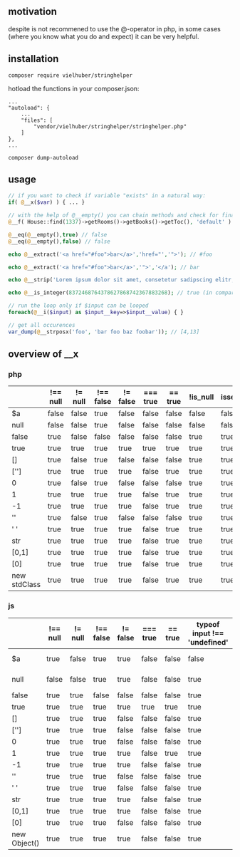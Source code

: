 ## motivation
despite is not recommened to use the @-operator in php,
in some cases (where you know what you do and expect) it can be very helpful.

## installation
```
composer require vielhuber/stringhelper
```

hotload the functions in your composer.json:
```
...
"autoload": {
	...
    "files": [
        "vendor/vielhuber/stringhelper/stringhelper.php"
    ]
},
...
```
```
composer dump-autoload
```

## usage
```php
// if you want to check if variable "exists" in a natural way:
if( @__x($var) ) { ... }

// with the help of @__empty() you can chain methods and check for final existence
@__f( House::find(1337)->getRooms()->getBooks()->getToc(), 'default' )

@__eq(@__empty(),true) // false
@__eq(@__empty(),false) // false

echo @__extract('<a href="#foo">bar</a>','href="','">'); // #foo

echo @__extract('<a href="#foo">bar</a>','">','</a'); // bar

echo @__strip('Lorem ipsum dolor sit amet, consetetur sadipscing elitr, sed diam nonumy eirmod tempor.', 12); // Lorem ipsum...

echo @__is_integer(8372468764378627868742367883268); // true (in comparison to is_int())

// run the loop only if $input can be looped
foreach(@__i($input) as $input__key=>$input__value) { }

// get all occurences
var_dump(@__strposx('foo', 'bar foo baz foobar')); // [4,13]
```

## overview of __x

### php

| | !== null | != null | !== false | != false | === true | == true | !is_null | isset | !empty | if/else | ternary | count > 0 | != '' | !== '' | @__x | 
| --- | --- | --- | --- | --- | --- | --- | --- | --- | --- | --- | --- | --- | --- | --- | --- |
| $a | false | false | true | false | false | false | false | false | false | false | false | false | false | true | false | 
| null | false | false | true | false | false | false | false | false | false | false | false | false | false | true | false | 
| false | true | false | false | false | false | false | true | true | false | false | false | true | false | true | false | 
| true | true | true | true | true | true | true | true | true | true | true | true | true | true | true | true | 
| [] | true | false | true | false | false | false | true | true | false | false | false | false | true | true | false | 
| [''] | true | true | true | true | false | true | true | true | true | true | true | true | true | true | false | 
| 0 | true | false | true | false | false | false | true | true | false | false | false | true | false | true | true | 
| 1 | true | true | true | true | false | true | true | true | true | true | true | true | true | true | true | 
| -1 | true | true | true | true | false | true | true | true | true | true | true | true | true | true | true | 
| '' | true | false | true | false | false | false | true | true | false | false | false | true | false | false | false | 
| ' ' | true | true | true | true | false | true | true | true | true | true | true | true | true | true | false | 
| str | true | true | true | true | false | true | true | true | true | true | true | true | true | true | true | 
| [0,1] | true | true | true | true | false | true | true | true | true | true | true | true | true | true | true | 
| [0] | true | true | true | true | false | true | true | true | true | true | true | true | true | true | true | 
| new stdClass | true | true | true | true | false | true | true | true | true | true | true | true | true | true | false |

### js

| | !== null | != null | !== false | != false | === true | == true | typeof input !== 'undefined' | if/else | ternary | length > 0 | != '' | !== '' | __x | 
| --- | --- | --- | --- | --- | --- | --- | --- | --- | --- | --- | --- | --- | --- |
| $a | true | false | true | true | false | false | false | false | false | type error | true | true | false | 
| null | false | false | true | true | false | false | true | false | false | type error | true | true | false | 
| false | true | true | false | false | false | false | true | false | false | false | false | true | true | 
| true | true | true | true | true | true | true | true | true | true | false | true | true | true | 
| [] | true | true | true | false | false | false | true | true | true | false | false | true | false | 
| [''] | true | true | true | false | false | false | true | true | true | true | false | true | false | 
| 0 | true | true | true | false | false | false | true | false | false | false | false | true | true | 
| 1 | true | true | true | true | false | true | true | true | true | false | true | true | true | 
| -1 | true | true | true | true | false | false | true | true | true | false | true | true | true | 
| '' | true | true | true | false | false | false | true | false | false | false | false | false | false | 
| ' ' | true | true | true | false | false | false | true | true | true | true | true | true | false | 
| str | true | true | true | true | false | false | true | true | true | true | true | true | true | 
| [0,1] | true | true | true | true | false | false | true | true | true | true | true | true | true | 
| [0] | true | true | true | false | false | false | true | true | true | true | true | true | true | 
| new Object() | true | true | true | true | false | false | true | true | true | false | true | true | false |